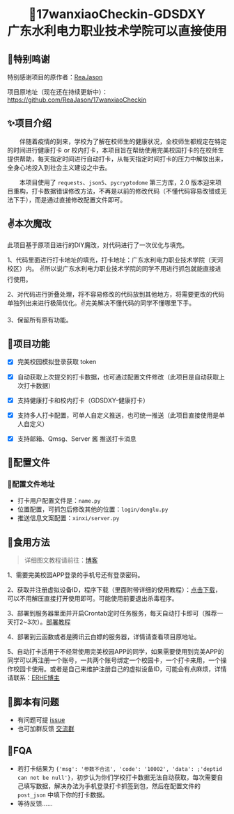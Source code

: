 <div align="center"> 
<h1 align="center">
🌈17wanxiaoCheckin-GDSDXY<br>
    广东水利电力职业技术学院可以直接使用
</h1>
</div>



## 🤞特别鸣谢

特别感谢项目的原作者：[ReaJason](https://reajason.top/)

项目原地址（现在还在持续更新中）：https://github.com/ReaJason/17wanxiaoCheckin

## ✨项目介绍

&emsp;&emsp;伴随着疫情的到来，学校为了解在校师生的健康状况，全校师生都规定在特定的时间进行健康打卡 or 校内打卡，本项目旨在帮助使用完美校园打卡的在校师生提供帮助，每天指定时间进行自动打卡，从每天指定时间打卡的压力中解放出来，全身心地投入到社会主义建设之中去。

&emsp;&emsp;本项目使用了 `requests`、`json5`、`pycryptodome` 第三方库，2.0 版本迎来项目重构，打卡数据错误修改方法，不再是以前的修改代码（不懂代码容易改错或无法下手），而是通过直接修改配置文件即可。

## ✌️本次魔改

此项目基于原项目进行的DIY魔改，对代码进行了一次优化与填充。

1、代码里面进行打卡地址的填充，打卡地址：广东水利电力职业技术学院（天河校区）内。 ✌️所以说广东水利电力职业技术学院的同学不用进行抓包就能直接进行使用。

2、对代码进行折叠处理，将不容易修改的代码放到其他地方，将需要更改的代码单独列出来进行极简优化。✌️完美解决不懂代码的同学不懂哪里下手。

3、保留所有原有功能。

## 🔰项目功能

* [x] 完美校园模拟登录获取 token
* [x] 自动获取上次提交的打卡数据，也可通过配置文件修改（此项目是自动获取上次打卡数据）
* [x] 支持健康打卡和校内打卡（GDSDXY-健康打卡）
* [x] 支持多人打卡配置，可单人自定义推送，也可统一推送（此项目直接使用是单人自定义）
* [x] 支持邮箱、Qmsg、Server 酱  推送打卡消息



## 🎨配置文件



### 🚩配置文件地址

- 打卡用户配置文件是：`name.py`
- 位置配置，可抓包后修改其他的位置：`login/denglu.py`
- 推送信息文案配置：`xinxi/server.py`

## 🍗食用方法

> 详细图文教程请前往：[博客](https://blog.erhe.group/2021/08/13/%E5%AE%8C%E7%BE%8E%E6%A0%A1%E5%9B%AD%E8%87%AA%E5%8A%A8%E6%89%93%E5%8D%A1/)

1、需要完美校园APP登录的手机号还有登录密码。

2、获取并注册虚拟设备ID，程序下载（里面附带详细的使用教程）：[点击下载](https://sucai.erhe.group/17wanxiao/17wx.zip)，可以不用解压直接打开使用即可。可能使用前要退出杀毒程序。

3、部署到服务器里面并开启Crontab定时任务服务，每天自动打卡即可（推荐一天打2~3次）。[部署教程](https://blog.erhe.group/2021/08/14/完美校园打卡服务器部署/)

4、部署到云函数或者是腾讯云白嫖的服务器，详情请查看项目原地址。

5、自动打卡适用于不经常使用完美校园APP的同学，如果需要使用到完美APP的同学可以再注册一个账号，一共两个账号绑定一个校园卡，一个打卡来用，一个操作校园卡使用。或者是自己来维护注册自己的虚拟设备ID，可能会有点麻烦，详情请联系：[ERHE博主](https://blog.erhe.group/)

## 🙋‍脚本有问题

* 有问题可提 [issue](https://github.com/ReaJason/17wanxiaoCheckin-Actions/issues)
* 也可加群反馈 [交流群](https://github.com/ReaJason/17wanxiaoCheckin-Actions/issues/30)

## 📜FQA


- 若打卡结果为 `{'msg': '参数不合法', 'code': '10002', 'data': ;'deptid can not be null'}`，初步认为你们学校打卡数据无法自动获取，每次需要自己填写数据，解决办法为手机登录打卡抓签到包，然后在配置文件的 `post_json` 中填下你的打卡数据。
- 等待反馈......


